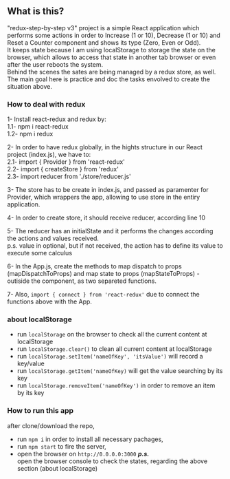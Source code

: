 ## What is this?
"redux-step-by-step v3" project is a simple React application which performs some actions in order to Increase (1 or 10), Decrease (1 or 10) and Reset a Counter component and shows its type (Zero, Even or Odd).  
It keeps state because I am using localStorage to storage the state on the browser, which allows to access that state in another tab browser or even after the user reboots the system.  
Behind the scenes the sates are being managed by a redux store, as well.  
The main goal here is practice and doc the tasks envolved to create the situation above.   


### How to deal with redux
1- Install react-redux and redux by:  
  1.1- npm i react-redux  
  1.2- npm i redux  

2- In order to have redux globally, in the hights structure in our React project (index.js), we have to:  
  2.1- import { Provider } from 'react-redux'  
  2.2- import { createStore } from 'redux'  
  2.3- import reducer from './store/reducer.js'  

3- The store has to be create in index.js, and passed as paramenter for Provider, which wrappers the app, allowing to use store in the entiry application.  

4- In order to create store, it should receive reducer, according line 10  

5- The reducer has an initialState and it performs the changes according the actions and values received.  
p.s. value in optional, but if not received, the action has to define its value to execute some calculus  

6- In the App.js, create the methods to map dispatch to props (mapDispatchToProps) and map state to props (mapStateToProps) - outiside the component, as two separeted functions.  

7- Also, `import { connect } from 'react-redux'` due to connect the functions above with the App.  


### about localStorage
- run `localStorage` on the browser to check all the current content at localStorage  
- run `localStorage.clear()` to clean all current content at localStorage  
- run `localStorage.setItem('nameOfKey', 'itsValue')` will record a key/value
- run `localStorage.getItem('nameOfKey)` will get the value searching by its key
- run `localStorage.removeItem('nameOfKey')` in order to remove an item by its key

### How to run this app
after clone/download the repo,  
- run `npm i` in order to install all necessary pachages,  
- run `npm start` to fire the server,  
- open the browser on `http://0.0.0.0:3000`
***p.s.***  
open the browser console to check the states, regarding the above section (about localStorage)